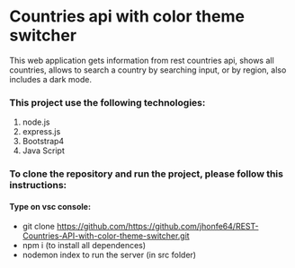 # Countries api with color theme switcher 

This web application gets information from rest countries api, shows all countries, allows to search a country by searching input, or by region, also includes a dark mode.



### This project use the following technologies:

1. node.js
2. express.js
4. Bootstrap4
5. Java Script


### To clone the repository and run the project, please follow this instructions:

#### Type on vsc console:

- git clone https://github.com/https://github.com/jhonfe64/REST-Countries-API-with-color-theme-switcher.git
- npm i (to install all dependences) 
- nodemon index to run the server (in src folder) 
